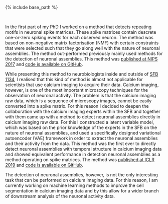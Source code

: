  
{% include base_path %}

&nbsp;  

In the first part of my PhD I worked on a method that detects repeating motifs in neuronal spike matrices. These spike matrices contain descrete one-or-zero spiking events for each observed neuron. The method was based on non-negative matrix factorisation (NMF) with certain constraints that were selected such that they go along well with the nature of neuronal assemblies. The method out-performed previously mainly used methods for the detection of neuronal assemblies. This method was [published at NIPS 2017](https://papers.nips.cc/paper/6958-sparse-convolutional-coding-for-neuronal-assembly-detection) and [code is available on GitHub](https://github.com/sccfnad/Sparse-convolutional-coding-for-neuronal-assembly-detection).

While presenting this method to neurobiologists inside and outside of [SFB 1134](http://sfb1134.uni-heidelberg.de), I realised that this kind of method is almost not applicable for scientists that use calcium imaging to acquire their data. Calcium imaging, however, is one of the most important microscopy techniques for the observation of neuronal activity. The problem is that the calcium imaging raw data, which is a sequence of microscopy images, cannot be easily converted into a spike matrix. For this reason I decided to deepen the collaboration with the calcium imaging experts within the SFB and together with them came up with a method to detect neuronal assemblies directly in calcium imaging raw data. For this I constructed a latent variable model, which was based on the prior knowledge of the experts in the SFB on the nature of neuronal assemblies, and used a specifically designed variational autoencoder (VAE) framework in order to extract the neuronal assemblies and their activity from the data. This method was the first ever to directly detect neuronal assemblies with temporal structure in calcium imaging data and showed equivalent performance in detection neuronal assemblies as a method operating on spike matrices. The method was [published at ICLR 2019](https://openreview.net/forum?id=SkloDjAqYm) and [code is available on GitHub](https://github.com/EKirschbaum/LeMoNADe).  

The detection of neuronal assemblies, however, is not the only interesting task that can be performed on calcium imaging data. For this reason, I am currently working on machine learning methods to improve the cell segmentation in calcium imaging data and by this allow for a wider branch of downstream analysis of the neuronal activity data. 

